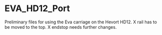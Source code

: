 # EVA_HD12_Port
Preliminary files for using the Eva carriage on the Hevort HD12. X rail has to be moved to the top. X endstop needs further changes.
